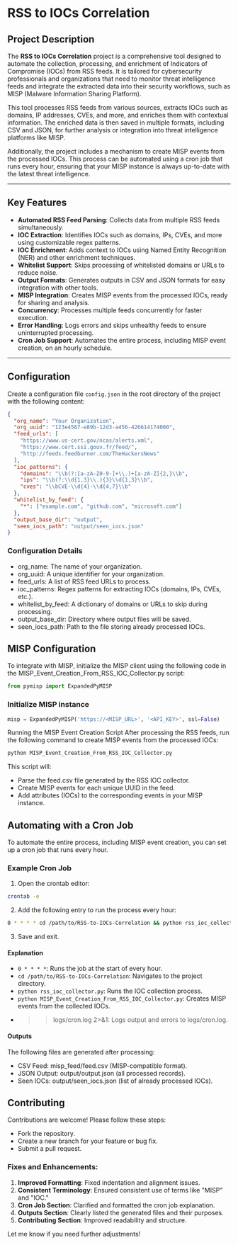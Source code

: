 # RSS to IOCs Correlation

## Project Description

The **RSS to IOCs Correlation** project is a comprehensive tool designed to automate the collection, processing, and enrichment of Indicators of Compromise (IOCs) from RSS feeds. It is tailored for cybersecurity professionals and organizations that need to monitor threat intelligence feeds and integrate the extracted data into their security workflows, such as MISP (Malware Information Sharing Platform).

This tool processes RSS feeds from various sources, extracts IOCs such as domains, IP addresses, CVEs, and more, and enriches them with contextual information. The enriched data is then saved in multiple formats, including CSV and JSON, for further analysis or integration into threat intelligence platforms like MISP.

Additionally, the project includes a mechanism to create MISP events from the processed IOCs. This process can be automated using a cron job that runs every hour, ensuring that your MISP instance is always up-to-date with the latest threat intelligence.

---

## Key Features

- **Automated RSS Feed Parsing**: Collects data from multiple RSS feeds simultaneously.
- **IOC Extraction**: Identifies IOCs such as domains, IPs, CVEs, and more using customizable regex patterns.
- **IOC Enrichment**: Adds context to IOCs using Named Entity Recognition (NER) and other enrichment techniques.
- **Whitelist Support**: Skips processing of whitelisted domains or URLs to reduce noise.
- **Output Formats**: Generates outputs in CSV and JSON formats for easy integration with other tools.
- **MISP Integration**: Creates MISP events from the processed IOCs, ready for sharing and analysis.
- **Concurrency**: Processes multiple feeds concurrently for faster execution.
- **Error Handling**: Logs errors and skips unhealthy feeds to ensure uninterrupted processing.
- **Cron Job Support**: Automates the entire process, including MISP event creation, on an hourly schedule.

---

## Configuration

Create a configuration file `config.json` in the root directory of the project with the following content:

```json
{
  "org_name": "Your Organization",
  "org_uuid": "123e4567-e89b-12d3-a456-426614174000",
  "feed_urls": [
    "https://www.us-cert.gov/ncas/alerts.xml",
    "https://www.cert.ssi.gouv.fr/feed/",
    "http://feeds.feedburner.com/TheHackersNews"
  ],
  "ioc_patterns": {
    "domains": "\\b(?:[a-zA-Z0-9-]+\\.)+[a-zA-Z]{2,}\\b",
    "ips": "\\b(?:\\d{1,3}\\.){3}\\d{1,3}\\b",
    "cves": "\\bCVE-\\d{4}-\\d{4,7}\\b"
  },
  "whitelist_by_feed": {
    "*": ["example.com", "github.com", "microsoft.com"]
  },
  "output_base_dir": "output",
  "seen_iocs_path": "output/seen_iocs.json"
}
```

### Configuration Details

- org_name: The name of your organization.
- org_uuid: A unique identifier for your organization.
- feed_urls: A list of RSS feed URLs to process.
- ioc_patterns: Regex patterns for extracting IOCs (domains, IPs, CVEs, etc.).
- whitelist_by_feed: A dictionary of domains or URLs to skip during processing.
- output_base_dir: Directory where output files will be saved.
- seen_iocs_path: Path to the file storing already processed IOCs.

## MISP Configuration

To integrate with MISP, initialize the MISP client using the following code in the MISP_Event_Creation_From_RSS_IOC_Collector.py script:

```python
from pymisp import ExpandedPyMISP
```

### Initialize MISP instance

```python
misp = ExpandedPyMISP('https://<MISP_URL>', '<API_KEY>', ssl=False)
```

Running the MISP Event Creation Script
After processing the RSS feeds, run the following command to create MISP events from the processed IOCs:

```python
python MISP_Event_Creation_From_RSS_IOC_Collector.py
```

This script will:

- Parse the feed.csv file generated by the RSS IOC collector.
- Create MISP events for each unique UUID in the feed.
- Add attributes (IOCs) to the corresponding events in your MISP instance.

## Automating with a Cron Job

To automate the entire process, including MISP event creation, you can set up a cron job that runs every hour.

### Example Cron Job

1. Open the crontab editor:

```bash
crontab -e
```

2. Add the following entry to run the process every hour:

```bash
0 * * * * cd /path/to/RSS-to-IOCs-Correlation && python rss_ioc_collector.py && python MISP_Event_Creation_From_RSS_IOC_Collector.py >> logs/cron.log 2>&1
```

3. Save and exit.

#### Explanation

- `0 * * * *`: Runs the job at the start of every hour.
- `cd /path/to/RSS-to-IOCs-Correlation`: Navigates to the project directory.
- `python rss_ioc_collector.py`: Runs the IOC collection process.
- `python MISP_Event_Creation_From_RSS_IOC_Collector.py`: Creates MISP events from the collected IOCs.
- >> logs/cron.log 2>&1: Logs output and errors to logs/cron.log.

#### Outputs

The following files are generated after processing:

- CSV Feed: misp_feed/feed.csv (MISP-compatible format).
- JSON Output: output/output.json (all processed records).
- Seen IOCs: output/seen_iocs.json (list of already processed IOCs).

## Contributing

Contributions are welcome! Please follow these steps:

- Fork the repository.
- Create a new branch for your feature or bug fix.
- Submit a pull request.

### Fixes and Enhancements:
1. **Improved Formatting**: Fixed indentation and alignment issues.
2. **Consistent Terminology**: Ensured consistent use of terms like "MISP" and "IOC."
3. **Cron Job Section**: Clarified and formatted the cron job explanation.
4. **Outputs Section**: Clearly listed the generated files and their purposes.
5. **Contributing Section**: Improved readability and structure.

Let me know if you need further adjustments!